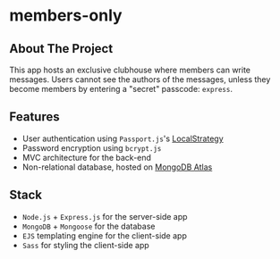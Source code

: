 # members-only

## About The Project
This app hosts an exclusive clubhouse where members can write messages. Users cannot see the authors of the messages, unless they become members by entering a "secret" passcode: ```express```.

## Features
* User authentication using ```Passport.js```'s [LocalStrategy](https://www.passportjs.org/packages/passport-local/)
* Password encryption using ```bcrypt.js```
* MVC architecture for the back-end
* Non-relational database, hosted on [MongoDB Atlas](https://www.mongodb.com/cloud/atlas/lp/try4)

## Stack
* ```Node.js``` + ```Express.js``` for the server-side app
* ```MongoDB``` + ```Mongoose``` for the database
* ```EJS``` templating engine for the client-side app
* ```Sass``` for styling the client-side app
